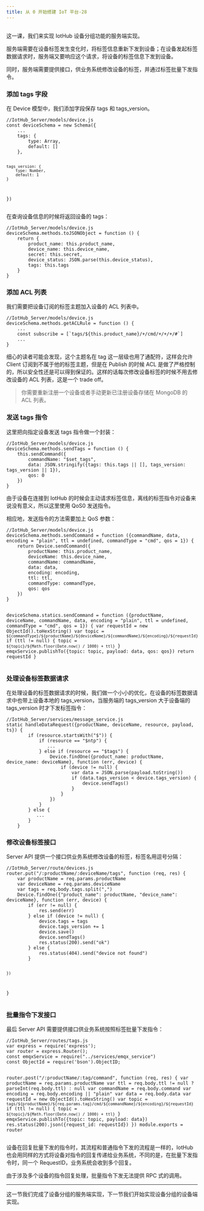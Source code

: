 ```yaml
---
title: 从 0 开始搭建 IoT 平台-28
---
```

<article id="topicContainer" class="column_content"><h2 class="topic_title"></h2><div><p>这一课，我们来实现 IotHub 设备分组功能的服务端实现。</p>
<p>服务端需要在设备标签发生变化时，将标签信息重新下发到设备；在设备发起标签数据请求时，服务端又要响应这个请求，将设备的标签信息下发到设备。 </p>
<p>同时，服务端需要提供接口，供业务系统修改设备的标签，并通过标签批量下发指令。 </p>
<h3 id="tags">添加 tags 字段</h3>
<p>在 Device 模型中，我们添加字段保存 tags 和 tags_version。</p>
<pre><code class="javascript language-javascript">//IotHub_Server/models/device.js
const deviceSchema = new Schema({
    ...
    tags: {
        type: Array,
        default: []
    },

    tags_version: {
        type: Number,
        default: 1
    }
})
</code></pre>
<p>在查询设备信息的时候将返回设备的 tags：</p>
<pre><code class="javascript language-javascript">//IotHub_Server/models/device.js
deviceSchema.methods.toJSONObject = function () {
    return {
        product_name: this.product_name,
        device_name: this.device_name,
        secret: this.secret,
        device_status: JSON.parse(this.device_status),
        tags: this.tags
    }
}
</code></pre>
<h3 id="acl">添加 ACL 列表</h3>
<p>我们需要把设备订阅的标签主题加入设备的 ACL 列表中。</p>
<pre><code class="javascript language-javascript">//IotHub_Server/models/device.js
deviceSchema.methods.getACLRule = function () {
    ...
    const subscribe = [`tags/${this.product_name}/+/cmd/+/+/+/#`]
    ...
}
</code></pre>
<p>细心的读者可能会发现，这个主题名在 tag 这一层级也用了通配符，这样会允许 Client 订阅到不属于他的标签主题，但是在 Publish 的时候 ACL 是做了严格控制的，所以安全性还是可以得到保证的。这样的话每次修改设备标签的时候不用去修改设备的 ACL 列表，这是一个 trade off。</p>
<blockquote>
  <p>你需要重新注册一个设备或者手动更新已注册设备存储在 MongoDB 的 ACL 列表。</p>
</blockquote>
<h3 id="tags-1">发送 tags 指令</h3>
<p>这里把向指定设备发送 tags 指令做一个封装：</p>
<pre><code class="javascript language-javascript">//IotHub_Server/models/device.js
deviceSchema.methods.sendTags = function () {
    this.sendCommand({
        commandName: "$set_tags",
        data: JSON.stringify({tags: this.tags || [], tags_version: tags_version || 1}),
        qos: 0
    })
}
</code></pre>
<p>由于设备在连接到 IotHub 的时候会主动请求标签信息，离线的标签指令对设备来说没有意义，所以这里使用 QoS0 发送指令。</p>
<p>相应地，发送指令的方法需要加上 QoS 参数：</p>
<pre><code class="javascript language-javascript">//IotHub_Server/models/device.js
deviceSchema.methods.sendCommand = function ({commandName, data, encoding = "plain", ttl = undefined, commandType = "cmd", qos = 1}) {
    return Device.sendCommand({
        productName: this.product_name,
        deviceName: this.device_name,
        commandName: commandName,
        data: data,
        encoding: encoding,
        ttl: ttl,
        commandType: commandType,
        qos: qos
    })
}

deviceSchema.statics.sendCommand = function ({productName, deviceName, commandName, data, encoding = "plain", ttl = undefined, commandType = "cmd", qos = 1}) {
    var requestId = new ObjectId().toHexString()
    var topic = `${commandType}/${productName}/${deviceName}/${commandName}/${encoding}/${requestId}`
    if (ttl != null) {
        topic = `${topic}/${Math.floor(Date.now() / 1000) + ttl}`
    }
    emqxService.publishTo({topic: topic, payload: data, qos: qos})
    return requestId
}
</code></pre>
<h3 id="">处理设备标签数据请求</h3>
<p>在处理设备的标签数据请求的时候，我们做一个小小的优化，在设备的标签数据请求中也带上设备本地的 tags_version，当服务端的 tags_version 大于设备端的 tags_version 时才下发标签指令：</p>
<pre><code class="javascript language-javascript">//IotHub_Server/services/message_service.js
static handleDataRequest({productName, deviceName, resource, payload, ts}) {
        if (resource.startsWith("$")) {
            if (resource == "$ntp") {
               ...
            } else if (resource == "$tags") {
                Device.findOne({product_name: productName, device_name: deviceName}, function (err, device) {
                    if (device != null) {
                        var data = JSON.parse(payload.toString())
                        if (data.tags_version &lt; device.tags_version) {
                            device.sendTags()
                        }
                    }
                })
            }
        } else {
           ...
        }
    }
</code></pre>
<h3 id="-1">修改设备标签接口</h3>
<p>Server API 提供一个接口供业务系统修改设备的标签，标签名用逗号分隔：</p>
<pre><code class="javascript language-javascript">//IotHub_Server/route/devices.js
router.put("/:productName/:deviceName/tags", function (req, res) {
    var productName = req.params.productName
    var deviceName = req.params.deviceName
    var tags = req.body.tags.split(",")
    Device.findOne({"product_name": productName, "device_name": deviceName}, function (err, device) {
        if (err != null) {
            res.send(err)
        } else if (device != null) {
            device.tags = tags
            device.tags_version += 1
            device.save()
            device.sendTags()
            res.status(200).send("ok")
        } else {
            res.status(404).send("device not found")
        }

    })
}
</code></pre>
<h3 id="-2">批量指令下发接口</h3>
<p>最后 Server API 需要提供接口供业务系统按照标签批量下发指令：</p>
<pre><code class="javascript language-javascript">//IotHub_Server/routes/tags.js
var express = require('express');
var router = express.Router();
const emqxService = require("../services/emqx_service")
const ObjectId = require('bson').ObjectID;

router.post("/:productName/:tag/command", function (req, res) {
    var productName = req.params.productName
    var ttl = req.body.ttl != null ? parseInt(req.body.ttl) : null
    var commandName = req.body.command
    var encoding = req.body.encoding || "plain"
    var data = req.body.data
    var requestId = new ObjectId().toHexString()
    var topic = `tags/${productName}/${req.params.tag}/cmd/${commandName}/${encoding}/${requestId}`
    if (ttl != null) {
        topic = `${topic}/${Math.floor(Date.now() / 1000) + ttl}`
    }
    emqxService.publishTo({topic: topic, payload: data})
    res.status(200).json({request_id: requestId})
})
module.exports = router
</code></pre>
<p>设备在回复批量下发的指令时，其流程和普通指令下发的流程是一样的，IotHub 也会用同样的方式将设备对指令的回复传递给业务系统，不同的是，在批量下发指令时，同一个 RequestID，业务系统会收到多个回复。 </p>
<p>由于涉及多个设备的指令回复处理，批量指令下发无法提供 RPC 式的调用。 </p>
<hr />
<p>这一节我们完成了设备分组的服务端实现，下一节我们开始实现设备分组的设备端实现。 </p></div></article>